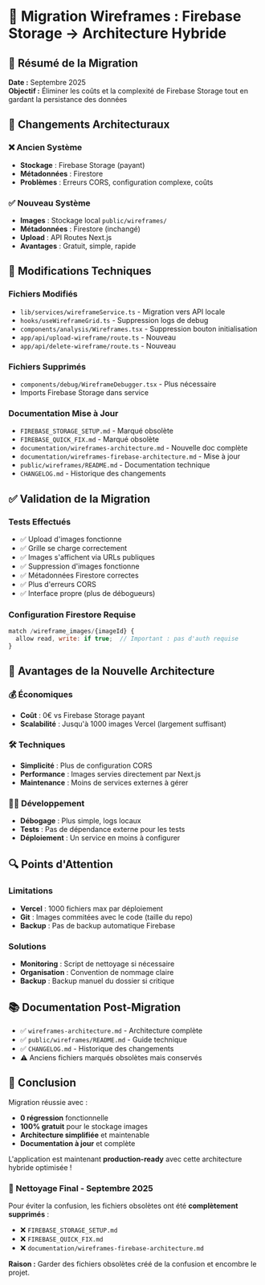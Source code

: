 # 🔄 Migration Wireframes : Firebase Storage → Architecture Hybride

## 📝 Résumé de la Migration

**Date :** Septembre 2025  
**Objectif :** Éliminer les coûts et la complexité de Firebase Storage tout en gardant la persistance des données

## 🔄 Changements Architecturaux

### ❌ Ancien Système

- **Stockage** : Firebase Storage (payant)
- **Métadonnées** : Firestore
- **Problèmes** : Erreurs CORS, configuration complexe, coûts

### ✅ Nouveau Système

- **Images** : Stockage local `public/wireframes/`
- **Métadonnées** : Firestore (inchangé)
- **Upload** : API Routes Next.js
- **Avantages** : Gratuit, simple, rapide

## 🔧 Modifications Techniques

### Fichiers Modifiés

- `lib/services/wireframeService.ts` - Migration vers API locale
- `hooks/useWireframeGrid.ts` - Suppression logs de debug
- `components/analysis/Wireframes.tsx` - Suppression bouton initialisation
- `app/api/upload-wireframe/route.ts` - Nouveau
- `app/api/delete-wireframe/route.ts` - Nouveau

### Fichiers Supprimés

- `components/debug/WireframeDebugger.tsx` - Plus nécessaire
- Imports Firebase Storage dans service

### Documentation Mise à Jour

- `FIREBASE_STORAGE_SETUP.md` - Marqué obsolète
- `FIREBASE_QUICK_FIX.md` - Marqué obsolète
- `documentation/wireframes-architecture.md` - Nouvelle doc complète
- `documentation/wireframes-firebase-architecture.md` - Mise à jour
- `public/wireframes/README.md` - Documentation technique
- `CHANGELOG.md` - Historique des changements

## ✅ Validation de la Migration

### Tests Effectués

- ✅ Upload d'images fonctionne
- ✅ Grille se charge correctement
- ✅ Images s'affichent via URLs publiques
- ✅ Suppression d'images fonctionne
- ✅ Métadonnées Firestore correctes
- ✅ Plus d'erreurs CORS
- ✅ Interface propre (plus de débogueurs)

### Configuration Firestore Requise

```javascript
match /wireframe_images/{imageId} {
  allow read, write: if true;  // Important : pas d'auth requise
}
```

## 🚀 Avantages de la Nouvelle Architecture

### 💰 Économiques

- **Coût** : 0€ vs Firebase Storage payant
- **Scalabilité** : Jusqu'à 1000 images Vercel (largement suffisant)

### 🛠️ Techniques

- **Simplicité** : Plus de configuration CORS
- **Performance** : Images servies directement par Next.js
- **Maintenance** : Moins de services externes à gérer

### 👩‍💻 Développement

- **Débogage** : Plus simple, logs locaux
- **Tests** : Pas de dépendance externe pour les tests
- **Déploiement** : Un service en moins à configurer

## 🔍 Points d'Attention

### Limitations

- **Vercel** : 1000 fichiers max par déploiement
- **Git** : Images commitées avec le code (taille du repo)
- **Backup** : Pas de backup automatique Firebase

### Solutions

- **Monitoring** : Script de nettoyage si nécessaire
- **Organisation** : Convention de nommage claire
- **Backup** : Backup manuel du dossier si critique

## 📚 Documentation Post-Migration

- ✅ `wireframes-architecture.md` - Architecture complète
- ✅ `public/wireframes/README.md` - Guide technique
- ✅ `CHANGELOG.md` - Historique des changements
- ⚠️ Anciens fichiers marqués obsolètes mais conservés

## 🎯 Conclusion

Migration réussie avec :

- **0 régression** fonctionnelle
- **100% gratuit** pour le stockage images
- **Architecture simplifiée** et maintenable
- **Documentation à jour** et complète

L'application est maintenant **production-ready** avec cette architecture hybride optimisée !

### 🧹 Nettoyage Final - Septembre 2025

Pour éviter la confusion, les fichiers obsolètes ont été **complètement supprimés** :

- ❌ `FIREBASE_STORAGE_SETUP.md`
- ❌ `FIREBASE_QUICK_FIX.md`
- ❌ `documentation/wireframes-firebase-architecture.md`

**Raison :** Garder des fichiers obsolètes créé de la confusion et encombre le projet.
